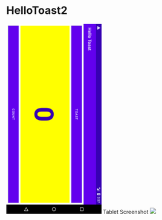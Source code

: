 # HelloToast2
<img src="hellotost2.png" width="50%">
Tablet Screenshot
<img src="hellotost1.png" width="50%">

